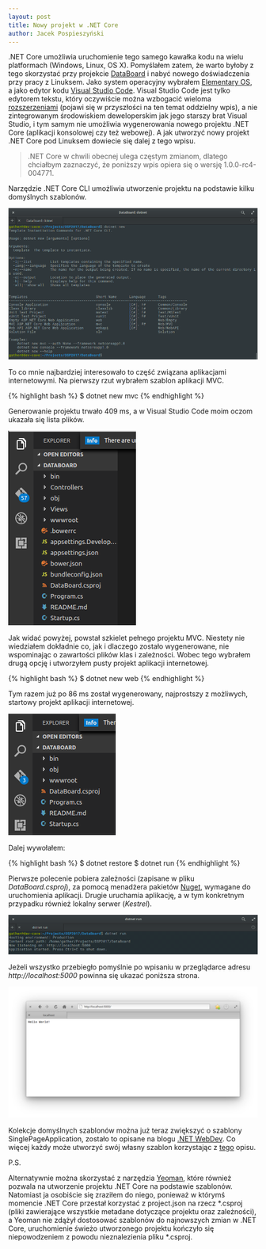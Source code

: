 ```yaml
---
layout: post
title: Nowy projekt w .NET Core
author: Jacek Pospieszyński
---
```


.NET Core umożliwia uruchomienie tego samego kawałka kodu na wielu platformach (Windows, Linux, OS X). Pomyślałem zatem, że warto byłoby z tego skorzystać przy projekcie [DataBoard](https://github.com/pospieszja/DataBoard) i nabyć nowego doświadczenia przy pracy z Linuksem. Jako system operacyjny wybrałem [Elementary OS](https://elementary.io/), a jako edytor kodu [Visual Studio Code](https://code.visualstudio.com/). Visual Studio Code jest tylko edytorem tekstu, który oczywiście można wzbogacić wieloma [rozszerzeniami](https://marketplace.visualstudio.com/vscode) (pojawi się w przyszłości na ten temat oddzielny wpis), a nie zintegrowanym środowiskiem deweloperskim jak jego starszy brat Visual Studio, i tym samym nie umożliwia wygenerowania nowego projektu .NET Core (aplikacji konsolowej czy też webowej). A jak utworzyć nowy projekt .NET Core pod Linuksem dowiecie się dalej z tego wpisu.

>.NET Core w chwili obecnej ulega częstym zmianom, dlatego chciałbym zaznaczyć, że poniższy wpis opiera się o wersję 1.0.0-rc4-004771.

Narzędzie .NET Core CLI umożliwia utworzenie projektu na podstawie kilku domyślnych szablonów.

![alt text](/img/dotnet-new.png "dotnet new")

To co mnie najbardziej interesowało to część związana aplikacjami internetowymi. Na pierwszy rzut wybrałem szablon aplikacji MVC.

{% highlight bash %}
$ dotnet new mvc
{% endhighlight %}

Generowanie projektu trwało 409 ms,  a w Visual Studio Code moim oczom ukazała się lista plików.

![alt text](/img/vscode-dotnet-new-mvc.png "vscode dotnet new mvc")

Jak widać powyżej, powstał szkielet pełnego projektu MVC. Niestety nie wiedziałem dokładnie co, jak i dlaczego zostało wygenerowane, nie wspominając o zawartości plików klas i zależności. Wobec tego wybrałem drugą opcję i utworzyłem pusty projekt aplikacji internetowej.

{% highlight bash %}
$ dotnet new web
{% endhighlight %}

Tym razem już po 86 ms został wygenerowany, najprostszy z możliwych, startowy projekt aplikacji internetowej.

![alt text](/img/vscode-dotnet-new-web.png "vscode dotnet new web")

Dalej wywołałem:

{% highlight bash %}
$ dotnet restore
$ dotnet run
{% endhighlight %}

Pierwsze polecenie pobiera zależności (zapisane w pliku *DataBoard.csproj*), za pomocą menadżera pakietów [Nuget](https://www.nuget.org/), wymagane do uruchomienia aplikacji. Drugie uruchamia aplikację, a w tym konkretnym przypadku również lokalny serwer (*Kestrel*).

![alt text](/img/dotnet-run.png "dotnet run")

Jeżeli wszystko przebiegło pomyślnie po wpisaniu w przeglądarce adresu *http://localhost:5000* powinna się ukazać poniższa strona.

![alt text](/img/hello-world.png "hello world")

Kolekcje domyślnych szablonów można już teraz zwiększyć o szablony SinglePageApplication, zostało to opisane na blogu [.NET WebDev](https://blogs.msdn.microsoft.com/webdev/2017/02/14/building-single-page-applications-on-asp-net-core-with-javascriptservices/). Co więcej każdy może utworzyć swój własny szablon korzystając z [tego](https://github.com/dotnet/templating/wiki/%22Runnable-Project%22-Templates) opisu.

P.S.

Alternatywnie można skorzystać z narzędzia [Yeoman](https://docs.microsoft.com/en-us/aspnet/core/client-side/yeoman), które również pozwala na utworzenie projektu .NET Core na podstawie szablonów. Natomiast ja osobiście się zraziłem do niego, ponieważ w którymś momencie .NET Core przestał korzystać z project.json na rzecz *.csproj (pliki zawierające wszystkie metadane dotyczące projektu oraz zależności), a Yeoman nie zdążył dostosować szablonów do najnowszych zmian w .NET Core, uruchomienie świeżo utworzonego projektu kończyło się niepowodzeniem z powodu nieznalezienia pliku *.csproj.